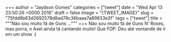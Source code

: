 
+++
author = "Jaydson Gomes"
categories = ["tweet"]
date = "Wed Apr 13 23:50:26 +0000 2016"
draft = false
image = "{TWEET_IMAGE}"
slug = "75fdd8b63d2692578d8ad78c36baaa7a89833e2f"
tags = ["tweet"]
title = """Não sou muito fã de Guns ..."""
+++
Não sou muito fã de Guns N' Roses, mas porra, o Axel ainda tá cantando muito! Que FDP. Deu até vontande de ir em um show :)
